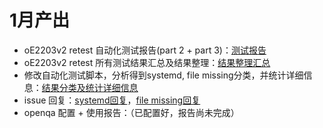 # 1月产出

- oE2203v2 retest 自动化测试报告(part 2 + part 3)：[测试报告](https://github.com/vegetable-yx/PLCT_test0/tree/main/%E8%87%AA%E5%8A%A8%E5%8C%96%E6%B5%8B%E8%AF%95/2023_02_02_part3%E6%B5%8B%E8%AF%95)
- oE2203v2 retest 所有测试结果汇总及结果整理：[结果整理汇总](https://github.com/vegetable-yx/PLCT_test0/tree/main/issue_check/result)
- 修改自动化测试脚本，分析得到systemd, file missing分类，并统计详细信息：[结果分类及统计详细信息](https://github.com/vegetable-yx/PLCT_test0/tree/main/issue_check)
-  issue 回复：[systemd回复](https://gitee.com/openeuler/RISC-V/issues/I6B4RY?from=project-issue#note_16325803_link)，[file missing回复](https://gitee.com/openeuler/RISC-V/issues/I6B4S5?from=project-issue#note_16325806_link)
-  openqa 配置 + 使用报告：（已配置好，报告尚未完成）

